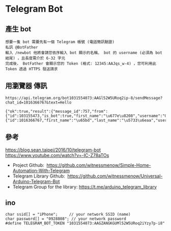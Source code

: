 # Telegram Bot

## 產生 bot
    想要一隻 bot 需要先有一個 Telegram 帳號 (電話簡訊驗證)
    私訊 @BotFather
    輸入 /newbot 他將會請您依序輸入 bot 顯示的名稱、 bot 的 username (必須為 bot 結尾) ，且長度需介於 6-32 字元
    完成後， BotFather 會顯示您的 Token (格式: 12345:AAJqs_w-4) ，您可利用此 Token 透過 HTTPS 發送請求

## 用瀏覽器 傳訊
    https://api.telegram.org/bot1031554073:AAGl52W5URoq2ip-8/sendMessage?chat_id=1016366767&text=Hello
    
```
{"ok":true,"result":{"message_id":757,"from":{"id":103155473,"is_bot":true,"first_name":"\u677e\u8208","username":"Gs_Vv_bot"},"chat":{"id":1016366767,"first_name":"\u65bd","last_name":"\u5733\u6eaa","username":"ableshih","type":"private"},"date":1579921380,"text":"Hello"}}
```

## 參考 
https://blog.sean.taipei/2016/10/telegram-bot
https://www.youtube.com/watch?v=-IC-Z78aTOs
* Project Github: 
    https://github.com/witnessmenow/Simple-Home-Automation-With-Telegram
* Telegram Library Github: 
    https://github.com/witnessmenow/Universal-Arduino-Telegram-Bot
* Telegram Group for the library: 
    https://t.me/arduino_telegram_library

## ino
```
char ssid[] = "iPhone";     // your network SSID (name)
char password[] = "0928808"; // your network password
#define TELEGRAM_BOT_TOKEN "1031554073:AAGZANGKGUMl52W5URoq2iYzy7p-i8"
```
